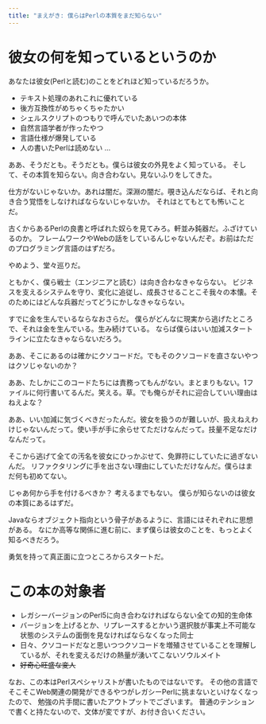 ```yaml
---
title: "まえがき: 僕らはPerlの本質をまだ知らない"
---
```

# 彼女の何を知っているというのか
あなたは彼女(Perlと読む)のことをどれほど知っているだろうか。
- テキスト処理のあれこれに優れている
- 後方互換性がめちゃくちゃたかい
- シェルスクリプトのつもりで呼んでいたあいつの本体
- 自然言語学者が作ったやつ
- 言語仕様が爆発している
- 人の書いたPerlは読めない
...

ああ、そうだとも。そうだとも。僕らは彼女の外見をよく知っている。
そして、その本質を知らない。向き合わない。見ないふりをしてきた。

仕方がないじゃないか。あれは闇だ。深淵の闇だ。覗き込んだならば、それと向き合う覚悟をしなければならないじゃないか。
それはとてもとても怖いことだ。

古くからあるPerlの良書と呼ばれた奴らを見てみろ。軒並み鈍器だ。ふざけているのか。
フレームワークやWebの話をしているんじゃないんだぞ。お前はただのプログラミング言語のはずだろ。


やめよう、堂々巡りだ。

ともかく、僕ら戦士（エンジニアと読む）は向き合わなきゃならない。
ビジネスを支えるシステムを守り、変化に追従し、成長させることこそ我々の本懐。そのためにはどんな兵器だってどうにかしなきゃならない。

すでに金を生んでいるならなおさらだ。
僕らがどんなに現実から逃げたところで、それは金を生んでいる。生み続けている。
ならば僕らはいい加減スタートラインに立たなきゃならないだろう。

ああ、そこにあるのは確かにクソコードだ。でもそのクソコードを直さないやつはクソじゃないのか？

ああ、たしかにこのコードたちには責務ってもんがない。まとまりもない。1ファイルに何行書いてるんだ。笑える。草。でも俺らがそれに迎合していい理由はねえよな？

ああ、いい加減に気づくべきだったんだ。彼女を扱うのが難しいが、扱えねえわけじゃないんだって。使い手が手に余らせてただけなんだって。技量不足なだけなんだって。

そこから逃げて全ての汚名を彼女にひっかぶせて、免罪符にしていたに過ぎないんだ。
リファクタリングに手を出さない理由にしていただけなんだ。僕らはまだ何も初めてない。

じゃあ何から手を付けるべきか？ 考えるまでもない。
僕らが知らないのは彼女の本質にあるはずだ。

Javaならオブジェクト指向という骨子があるように、言語にはそれぞれに思想がある。
なにか高等な関係に進む前に、まず僕らは彼女のことを、もっとよく知るべきだろう。

勇気を持って真正面に立つところからスタートだ。

# この本の対象者
- レガシーバージョンのPerl5に向き合わなければならない全ての知的生命体
- バージョンを上げるとか、リプレースするとかいう選択肢が事実上不可能な状態のシステムの面倒を見なければならなくなった同士
- 日々、クソコードだなと思いつつクソコードを増殖させていることを理解しているが、それを変えるだけの熱量が湧いてこないソウルメイト
- ~~好奇心旺盛な変人~~

なお、この本はPerlスペシャリストが書いたものではないです。
その他の言語でそこそこWeb関連の開発ができるやつがレガシーPerlに挑まないといけなくなったので、
勉強の片手間に書いたアウトプットでございます。
普通のテンションで書くと持たないので、文体が変ですが、お付き合いください。
